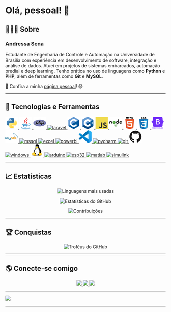 # Olá, pessoal! 👋

## 👩🏻‍💻 Sobre 
### Andressa Sena
Estudante de Engenharia de Controle e Automação na Universidade de Brasília com experiência em desenvolvimento de software, integração e análise de dados. Atuei em projetos de sistemas embarcados, automação predial e deep learning. Tenho prática no uso de linguagens como **Python** e **PHP**, além de ferramentas como **Git** e **MySQL**.

🔗 Confira a minha [página pessoal](https://dekomonte.github.io/)! 😄

---

## 🚀 Tecnologias e Ferramentas  

<p align="left">
  <!-- Linguagens de Programação -->
  <a href="https://www.python.org" target="_blank" rel="noreferrer">
    <img src="https://raw.githubusercontent.com/devicons/devicon/master/icons/python/python-original.svg" alt="python" width="40" height="40"/>
  </a>
  <a href="https://www.java.com" target="_blank" rel="noreferrer">
    <img src="https://raw.githubusercontent.com/devicons/devicon/master/icons/java/java-original.svg" alt="java" width="40" height="40"/>
  </a>
  <a href="https://www.php.net" target="_blank" rel="noreferrer">
    <img src="https://raw.githubusercontent.com/devicons/devicon/master/icons/php/php-original.svg" alt="php" width="40" height="40"/>
  </a>
  <a href="https://laravel.com/" target="_blank" rel="noreferrer">
    <img src="https://cdn.jsdelivr.net/gh/devicons/devicon@latest/icons/laravel/laravel-original.svg" alt="laravel" width="40" height="40"/>
  </a>
  <a href="https://www.cprogramming.com/" target="_blank" rel="noreferrer">
    <img src="https://raw.githubusercontent.com/devicons/devicon/master/icons/c/c-original.svg" alt="c" width="40" height="40"/>
  </a>
  <a href="https://www.w3schools.com/cpp/" target="_blank" rel="noreferrer">
    <img src="https://raw.githubusercontent.com/devicons/devicon/master/icons/cplusplus/cplusplus-original.svg" alt="cplusplus" width="40" height="40"/>
  </a>
  <a href="https://developer.mozilla.org/en-US/docs/Web/JavaScript" target="_blank" rel="noreferrer">
    <img src="https://raw.githubusercontent.com/devicons/devicon/master/icons/javascript/javascript-original.svg" alt="javascript" width="40" height="40"/>
  </a>
  <a href="https://nodejs.org" target="_blank" rel="noreferrer">
    <img src="https://raw.githubusercontent.com/devicons/devicon/master/icons/nodejs/nodejs-original-wordmark.svg" alt="nodejs" width="40" height="40"/>
  </a>

  <!-- Front-end -->
  <a href="https://www.w3.org/html/" target="_blank" rel="noreferrer">
    <img src="https://raw.githubusercontent.com/devicons/devicon/master/icons/html5/html5-original-wordmark.svg" alt="html5" width="40" height="40"/>
  </a>
  <a href="https://www.w3schools.com/css/" target="_blank" rel="noreferrer">
    <img src="https://raw.githubusercontent.com/devicons/devicon/master/icons/css3/css3-original-wordmark.svg" alt="css3" width="40" height="40"/>
  </a>
  <a href="https://getbootstrap.com" target="_blank" rel="noreferrer">
    <img src="https://raw.githubusercontent.com/devicons/devicon/master/icons/bootstrap/bootstrap-plain-wordmark.svg" alt="bootstrap" width="40" height="40"/>
  </a>

  <!-- Banco de Dados -->
  <a href="https://www.mysql.com/" target="_blank" rel="noreferrer">
    <img src="https://raw.githubusercontent.com/devicons/devicon/master/icons/mysql/mysql-original-wordmark.svg" alt="mysql" width="40" height="40"/>
  </a>
  <a href="https://www.microsoft.com/en-us/sql-server" target="_blank" rel="noreferrer">
    <img src="https://www.svgrepo.com/show/303229/microsoft-sql-server-logo.svg" alt="mssql" width="40" height="40"/>
  </a>

  <!-- Análise de Dados e Visualização -->
  <a href="https://www.microsoft.com/en-us/microsoft-365/excel" target="_blank" rel="noreferrer">
    <img src="https://upload.wikimedia.org/wikipedia/commons/8/86/Microsoft_Excel_2013-2019_logo.svg" alt="excel" width="40" height="40"/>
  </a>
  <a href="https://powerbi.microsoft.com/" target="_blank" rel="noreferrer">
    <img src="https://upload.wikimedia.org/wikipedia/commons/c/cf/New_Power_BI_Logo.svg" alt="powerbi" width="40" height="40"/>
  </a>

  <!-- Ferramentas e Ambientes de Desenvolvimento -->
  <a href="https://code.visualstudio.com/" target="_blank" rel="noreferrer">
    <img src="https://raw.githubusercontent.com/devicons/devicon/master/icons/vscode/vscode-original.svg" alt="vscode" width="40" height="40"/>
  </a>
  <a href="https://www.jetbrains.com/pycharm/" target="_blank" rel="noreferrer">
    <img src="https://upload.wikimedia.org/wikipedia/commons/1/1d/PyCharm_Icon.svg" alt="pycharm" width="40" height="40"/>
  </a>
  <a href="https://git-scm.com/" target="_blank" rel="noreferrer">
    <img src="https://www.vectorlogo.zone/logos/git-scm/git-scm-icon.svg" alt="git" width="40" height="40"/>
  </a>
  <a href="https://github.com/" target="_blank" rel="noreferrer">
    <img src="https://raw.githubusercontent.com/devicons/devicon/master/icons/github/github-original.svg" alt="github" width="40" height="40"/>
  </a>

  <!-- Sistemas Operacionais -->
  <a href="https://www.microsoft.com/en-us/windows/" target="_blank" rel="noreferrer">
    <img src="https://upload.wikimedia.org/wikipedia/commons/8/87/Windows_logo_-_2021.svg" alt="windows" width="40" height="40"/>
  </a>
  <a href="https://www.linux.org/" target="_blank" rel="noreferrer">
    <img src="https://raw.githubusercontent.com/devicons/devicon/master/icons/linux/linux-original.svg" alt="linux" width="40" height="40"/>
  </a>

  <!-- Microcontroladores e Eletrônica -->
  <a href="https://www.arduino.cc/" target="_blank" rel="noreferrer">
    <img src="https://cdn.worldvectorlogo.com/logos/arduino-1.svg" alt="arduino" width="40" height="40"/>
  </a>
  <a href="https://www.espressif.com/en/products/socs/esp32" target="_blank" rel="noreferrer">
    <img src="https://upload.wikimedia.org/wikipedia/commons/b/bd/ESP32_Logo.svg" alt="esp32" width="40" height="40"/>
  </a>

  <!-- Softwares Técnicos -->
  <a href="https://www.mathworks.com/" target="_blank" rel="noreferrer">
    <img src="https://upload.wikimedia.org/wikipedia/commons/2/21/Matlab_Logo.png" alt="matlab" width="40" height="40"/>
  </a>
  <a href="https://www.mathworks.com/products/simulink.html" target="_blank" rel="noreferrer">
    <img src="https://upload.wikimedia.org/wikipedia/en/3/3e/Simulink_Logo.png" alt="simulink" width="40" height="40"/>
  </a>
</p>


---

## 📈 Estatísticas  

<p align="center">
  <img src="https://github-readme-stats.vercel.app/api/top-langs/?username=dekomonte&layout=compact&langs_count=7&theme=dark&locale=pt-br" alt="Linguagens mais usadas" />
</p>

<p align="center">
  <img src="https://github-readme-stats.vercel.app/api?username=dekomonte&show_icons=true&theme=dark&include_all_commits=true&count_private=true&locale=pt-br" alt="Estatísticas do GitHub" />
</p>

<p align="center">
  <img src="https://github-readme-streak-stats.herokuapp.com?user=dekomonte&theme=dark&locale=pt_BR" alt="Contribuições" />
</p>

---

## 🏆 Conquistas  

<p align="center">
  <img src="https://github-profile-trophy.vercel.app/?username=dekomonte&theme=gruvbox&column=-1" alt="Troféus do GitHub" />
</p>

---

## 🌎 Conecte-se comigo  

<p align="center">
  <a href="https://linkedin.com/in/andressa-sena-a8b26620b" target="_blank">
    <img src="https://img.shields.io/badge/-LinkedIn-%230077B5?style=for-the-badge&logo=linkedin&logoColor=white" />
  </a>
  <a href="https://www.hackerrank.com/dekomonte" target="_blank">
    <img src="https://img.shields.io/badge/-HackerRank-%2329b53d?style=for-the-badge&logo=hackerrank&logoColor=white" />
  </a>
  <a href="https://codeforces.com/profile/dekomonte" target="_blank">
    <img src="https://img.shields.io/badge/-Codeforces-%231c1c1c?style=for-the-badge&logo=codeforces&logoColor=white" />
  </a>
</p>

---

![](https://komarev.com/ghpvc/?username=dekomonte&color=brightgreen)

---
